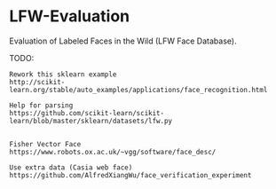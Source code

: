 # LFW-Evaluation
 Evaluation of Labeled Faces in the Wild (LFW Face Database).


TODO:
~~~
Rework this sklearn example 
http://scikit-learn.org/stable/auto_examples/applications/face_recognition.html

Help for parsing
https://github.com/scikit-learn/scikit-learn/blob/master/sklearn/datasets/lfw.py


Fisher Vector Face
https://www.robots.ox.ac.uk/~vgg/software/face_desc/

Use extra data (Casia web face)
https://github.com/AlfredXiangWu/face_verification_experiment
~~~
